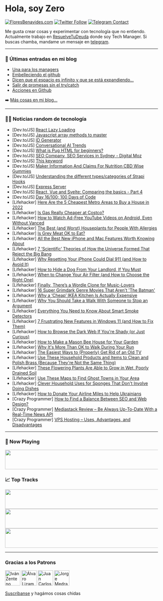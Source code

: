 # Hola, soy Zero

[![FloresBenavides.com](https://img.shields.io/website?down_message=oops&label=MiBlog&style=for-the-badge&up_message=online&url=https%3A%2F%2Ffloresbenavides.com)](https://floresbenavides.com) [![Twitter Follow](https://img.shields.io/twitter/follow/ZeroDragon?color=%231DA1F2&label=Follow&logo=twitter&logoColor=ffffff&style=for-the-badge)](https://twitter.com/zerodragon) [![Telegram Contact](https://img.shields.io/badge/escr%C3%ADbeme-ZeroDragon-%2326A5E4?style=for-the-badge&logo=telegram)](https://t.me/zerodragon)

Me gusta crear cosas y experimentar con tecnología que no entiendo.
Actualmente trabajo en [ResuelveTuDeuda](http://github.com/resuelve) donde soy Tech Manager.
Si buscas chamba, mandame un mensaje en [telegram](https://t.me/zerodragon).

---

### 📕 Últimas entradas en mi blog
<!-- BLOG-POST-LIST:START -->
- [Una para los managers](https://floresbenavides.com/una-para-los-managers/)
- [Embelleciendo el github](https://floresbenavides.com/embelleciendo-el-github/)
- [Dicen que el espacio es infinito y que se está expandiendo…](https://floresbenavides.com/dicen-que-el-espacio-es-infinito-y-que-se-esta-expandiendo/)
- [Salir de promesas sin el try/catch](https://floresbenavides.com/salir-de-promesas-sin-el-try-catch/)
- [Acciones en Github](https://floresbenavides.com/acciones-en-github/)
<!-- BLOG-POST-LIST:END -->

➡️ [Más cosas en mi blog...](https://floresbenavides.com)

---

### 👨‍💻 Noticias random de tecnología
<!-- TECH-POSTS:START -->
- [Dev.to/JS] [React Lazy Loading](https://dev.to/nrajesh40/react-lazy-loading-4567)
- [Dev.to/JS] [Javascript array methods to master](https://dev.to/alaminjuma/javascript-array-methods-to-master-1kgl)
- [Dev.to/JS] [ID Generator](https://dev.to/franco9535/id-generator-2n9p)
- [Dev.to/JS] [Conversational AI Trends](https://dev.to/yugasasoftware/conversational-ai-trends-1i7g)
- [Dev.to/JS] [What is Pug HTML for beginners?](https://dev.to/arun40624802/what-is-pug-html-for-beginners-all-time-dev-2al3)
- [Dev.to/JS] [SEO Company, SEO Services in Sydney - Digital Moz](https://dev.to/digitalmoz2022/seo-company-seo-services-in-sydney-digital-moz-2olp)
- [Dev.to/JS] [This keyword](https://dev.to/loty1234/this-keyword-3akm)
- [Dev.to/JS] [Maker Information And Claims For Nutrition CBD Wise Gummies](https://dev.to/vermontpure_cbd/maker-information-and-claims-for-nutrition-cbd-wise-gummies-1ak)
- [Dev.to/JS] [Understanding the different types/categories of Strapi Hooks](https://dev.to/strapi/understanding-the-different-typescategories-of-strapi-hooks-2ie4)
- [Dev.to/JS] [Express Server](https://dev.to/viraj28/express-server-4j86)
- [Dev.to/JS] [React, Vue and Svelte: Comparing the basics - Part 4](https://dev.to/ccreusat/react-vue-and-svelte-comparing-the-basics-part-4-4ngf)
- [Dev.to/JS] [Day 16/100; 100 Days of Code](https://dev.to/xurgg/day-16100-100-days-of-code-37jl)
- [Lifehacker] [Here Are the 5 Cheapest Metro Areas to Buy a House in 2022](https://lifehacker.com/here-are-the-5-cheapest-metro-areas-to-buy-a-house-in-2-1848650897)
- [Lifehacker] [Is Gas Really Cheaper at Costco?](https://lifehacker.com/is-gas-really-cheaper-at-costco-1848651490)
- [Lifehacker] [How to Watch Ad-Free YouTube Videos on Android, Even Without Vanced](https://lifehacker.com/how-to-watch-ad-free-youtube-videos-on-android-even-wi-1848649514)
- [Lifehacker] [The Best &lpar;and Worst&rpar; Houseplants for People With Allergies](https://lifehacker.com/the-best-and-worst-houseplants-for-people-with-allerg-1848648538)
- [Lifehacker] [Is Grey Meat OK to Eat?](https://lifehacker.com/is-grey-meat-ok-to-eat-1848650223)
- [Lifehacker] [All the Best New iPhone and Mac Features Worth Knowing About](https://lifehacker.com/all-the-best-new-iphone-and-mac-features-worth-knowing-1848645135)
- [Lifehacker] [7 ‘Scientific’ Theories of How the Universe Formed That Reject the Big Bang](https://lifehacker.com/7-scientific-theories-of-how-the-universe-formed-that-1848650132)
- [Lifehacker] [Why Resetting Your iPhone Could Dial 911 &lpar;and How to Avoid It&rpar;](https://lifehacker.com/why-resetting-your-iphone-could-dial-911-and-how-to-av-1848649461)
- [Lifehacker] [How to Hide a Dog From Your Landlord, If You Must](https://lifehacker.com/how-to-hide-a-dog-from-your-landlord-if-you-must-1848650098)
- [Lifehacker] [When to Change Your Air Filter &lpar;and How to Choose the Right One&rpar;](https://lifehacker.com/when-to-change-your-air-filter-and-how-to-choose-the-r-1848648590)
- [Lifehacker] [Finally, There’s a Wordle Clone for Music-Lovers](https://lifehacker.com/finally-there-s-a-wordle-clone-for-music-lovers-1848649747)
- [Lifehacker] [16 Super Grimdark Genre Movies That Aren&#39;t &#39;The Batman&#39;](https://lifehacker.com/16-super-grimdark-genre-movies-that-arent-the-batman-1848634458)
- [Lifehacker] [Why a ‘Cheap’ IKEA Kitchen Is Actually Expensive](https://lifehacker.com/why-a-cheap-ikea-kitchen-is-actually-expensive-1848649518)
- [Lifehacker] [Why You Should Take a Walk With Someone to Stop an Argument](https://lifehacker.com/why-you-should-take-a-walk-with-someone-to-stop-an-argu-1848648540)
- [Lifehacker] [Everything You Need to Know About Smart Smoke Detectors](https://lifehacker.com/everything-you-need-to-know-about-smart-smoke-detectors-1848642173)
- [Lifehacker] [7 Frustrating New Features in Windows 11 &lpar;and How to Fix Them&rpar;](https://lifehacker.com/7-frustrating-new-features-in-windows-11-and-how-to-fi-1848626828)
- [Lifehacker] [How to Browse the Dark Web If You&#39;re Shady &lpar;or Just Curious&rpar;](https://lifehacker.com/how-to-browse-the-dark-web-if-youre-shady-or-just-curi-1848643880)
- [Lifehacker] [How to Make a Mason Bee House for Your Garden](https://lifehacker.com/how-to-make-a-mason-bee-house-for-your-garden-1848637898)
- [Lifehacker] [Why It&#39;s More Than OK to Walk During Your Run](https://lifehacker.com/why-its-more-than-ok-to-walk-during-your-run-1848642087)
- [Lifehacker] [The Easiest Ways to &lpar;Properly&rpar; Get Rid of an Old TV](https://lifehacker.com/the-easiest-ways-to-properly-get-rid-of-an-old-tv-1848645882)
- [Lifehacker] [Use These Household Products and Items to Clean and Polish Brass &lpar;Because They&#39;re Not the Same Thing&rpar;](https://lifehacker.com/use-these-household-products-and-items-to-clean-and-pol-1848645887)
- [Lifehacker] [These Flowering Plants Are Able to Grow in Wet, Poorly Drained Soil](https://lifehacker.com/these-flowering-plants-are-able-to-grow-in-wet-poorly-1848645888)
- [Lifehacker] [Use These Maps to Find Ghost Towns in Your Area](https://lifehacker.com/use-these-maps-to-find-ghost-towns-in-your-area-1848645196)
- [Lifehacker] [Clever Household Uses for Sponges That Don&#39;t Involve Doing Dishes](https://lifehacker.com/clever-household-uses-for-sponges-that-dont-involve-doi-1848645199)
- [Lifehacker] [How to Donate Your Airline Miles to Help Ukrainians](https://lifehacker.com/how-to-donate-your-airline-miles-to-help-ukrainians-1848645021)
- [Crazy Programmer] [How to Find a Balance Between SEO and Web Design?](https://www.thecrazyprogrammer.com/2022/03/how-to-find-a-balance-between-seo-and-web-design.html)
- [Crazy Programmer] [Mediastack Review – Be Always Up-To-Date With a Real-Time News API](https://www.thecrazyprogrammer.com/2022/03/mediastack-review.html)
- [Crazy Programmer] [VPS Hosting – Uses, Advantages, and Disadvantages](https://www.thecrazyprogrammer.com/2022/03/vps-hosting.html)<!-- TECH-POSTS:END -->

---

### 🎵 Now Playing
<a href="https://spotify-now-playing-dun.vercel.app/now-playing?open"><img src="https://spotify-now-playing-dun.vercel.app/now-playing" width="540" height="64"></a>

### 📈 Top Tracks
<a href="https://spotify-now-playing-dun.vercel.app/top-tracks?i=1&open"><img src="https://spotify-now-playing-dun.vercel.app/top-tracks?i=1" width="540" height="64"></a>
<a href="https://spotify-now-playing-dun.vercel.app/top-tracks?i=2&open"><img src="https://spotify-now-playing-dun.vercel.app/top-tracks?i=2" width="540" height="64"></a>
<a href="https://spotify-now-playing-dun.vercel.app/top-tracks?i=3&open"><img src="https://spotify-now-playing-dun.vercel.app/top-tracks?i=3" width="540" height="64"></a>

---

### Gracias a los Patrons
[<img src="https://avatars.githubusercontent.com/u/243380?v=4" alt="Iván Zenteno" width="50px">](https://github.com/k001) [<img src="https://avatars.githubusercontent.com/u/19955639?v=4" alt="Álvaro Lizama" width="50px">](https://github.com/alvarolizama) [<img src="https://avatars.githubusercontent.com/u/2718753?v=4" alt="Juan Carlos Ruiz" width="50px">](https://github.com/JuanCrg90) [<img src="https://avatars.githubusercontent.com/u/37025?v=4" alt="Jorge Medrano" width="50px">](https://github.com/h1pp1e) 

[Suscríbanse](https://www.patreon.com/zerodragon) y hagámos cosas chidas
